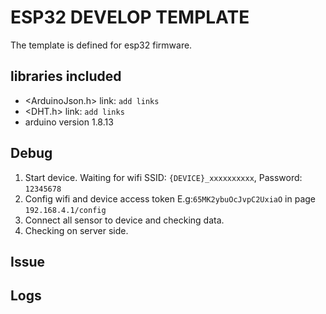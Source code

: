 # ESP32 DEVELOP TEMPLATE

The template is defined for esp32 firmware.

## libraries included

- <ArduinoJson.h> link: `add links`
- <DHT.h> link: `add links`
- arduino version 1.8.13

## Debug

1. Start device. Waiting for wifi SSID: `{DEVICE}_xxxxxxxxxx`, Password: `12345678`
2. Config wifi and device access token E.g:`65MK2ybuOcJvpC2UxiaO` in page `192.168.4.1/config`
3. Connect all sensor to device and checking data.
4. Checking on server side.

## Issue

## Logs
